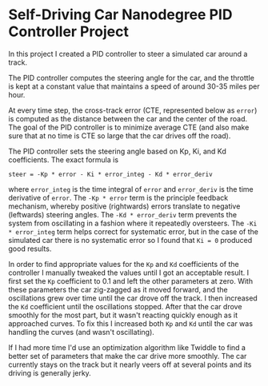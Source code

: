 # Self-Driving Car Nanodegree PID Controller Project
In this project I created a PID controller to steer a simulated car around a track.

The PID controller computes the steering angle for the car, and the throttle is kept at a constant value that maintains
a speed of around 30-35 miles per hour.

At every time step, the cross-track error (CTE, represented below as `error`) is computed as the distance
between the car and the center of the road. The goal of the PID controller is to
minimize average CTE (and also make sure that at no time is CTE so large that the car drives off
the road).

The PID controller sets the steering angle based on Kp, Ki, and Kd coefficients. The exact formula is

    steer = -Kp * error - Ki * error_integ - Kd * error_deriv

where `error_integ` is the time integral of `error` and `error_deriv` is the time derivative of `error`.
The `-Kp * error` term is the principle feedback mechanism, whereby positive (rightwards) errors translate to negative
(leftwards) steering angles. The `-Kd * error_deriv` term prevents the system from oscillating in a fashion where it
repeatedly oversteers. The `-Ki * error_integ` term helps correct for systematic error, but in the case of the simulated
car there is no systematic error so I found that `Ki = 0` produced good results.

In order to find appropriate values for the `Kp` and `Kd` coefficients of the controller I manually tweaked the values
until I got an acceptable result. I first set the `Kp` coefficient to 0.1 and left the other parameters at zero.
With these parameters the car zig-zagged as it moved forward, and the oscillations grew over time until the car drove
off the track. I then increased the `Kd` coefficient until the oscillations stopped. After that the car drove smoothly
for the most part, but it wasn't reacting quickly enough as it approached curves. To fix this I increased both `Kp` and
`Kd` until the car was handling the curves (and wasn't oscillating).

If I had more time I'd use an optimization algorithm like Twiddle to find a better set of parameters that make the car
drive more smoothly. The car currently stays on the track but it nearly veers off at several points and its driving is
generally jerky.
